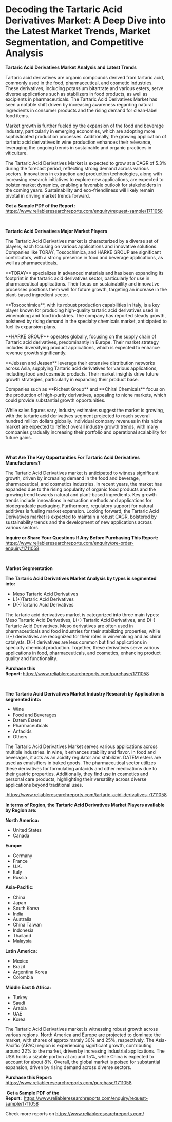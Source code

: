 <p><h1>Decoding the Tartaric Acid Derivatives Market: A Deep Dive into the Latest Market Trends, Market Segmentation, and Competitive Analysis</h1></p><p><strong>Tartaric Acid Derivatives Market Analysis and Latest Trends</strong></p>
<p><p>Tartaric acid derivatives are organic compounds derived from tartaric acid, commonly used in the food, pharmaceutical, and cosmetic industries. These derivatives, including potassium bitartrate and various esters, serve diverse applications such as stabilizers in food products, as well as excipients in pharmaceuticals. The Tartaric Acid Derivatives Market has seen a notable shift driven by increasing awareness regarding natural ingredients in consumer products and the rising demand for clean-label food items.</p><p>Market growth is further fueled by the expansion of the food and beverage industry, particularly in emerging economies, which are adopting more sophisticated production processes. Additionally, the growing application of tartaric acid derivatives in wine production enhances their relevance, leveraging the ongoing trends in sustainable and organic practices in viticulture.</p><p>The Tartaric Acid Derivatives Market is expected to grow at a CAGR of 5.3% during the forecast period, reflecting strong demand across various sectors. Innovations in extraction and production technologies, along with increasing research initiatives to explore new applications, are expected to bolster market dynamics, enabling a favorable outlook for stakeholders in the coming years. Sustainability and eco-friendliness will likely remain pivotal in driving market trends forward.</p></p>
<p><strong>Get a Sample PDF of the Report:&nbsp;</strong> <a href="https://www.reliableresearchreports.com/enquiry/request-sample/1711058?utm_campaign=3567&utm_medium=2&utm_source=Github&utm_content=ia&utm_term=31032025&utm_id=tartaric-acid-derivatives">https://www.reliableresearchreports.com/enquiry/request-sample/1711058</a></p>
<p>&nbsp;</p>
<p><strong>Tartaric Acid Derivatives Major Market Players</strong></p>
<p><p>The Tartaric Acid Derivatives market is characterized by a diverse set of players, each focusing on various applications and innovative solutions. Companies like TORAY, Toscochimica, and HARKE GROUP are significant contributors, with a strong presence in food and beverage applications, as well as pharmaceuticals.</p><p>**TORAY** specializes in advanced materials and has been expanding its footprint in the tartaric acid derivatives sector, particularly for use in pharmaceutical applications. Their focus on sustainability and innovative processes positions them well for future growth, targeting an increase in the plant-based ingredient sector. </p><p>**Toscochimica**, with its robust production capabilities in Italy, is a key player known for producing high-quality tartaric acid derivatives used in winemaking and food industries. The company has reported steady growth, bolstered by rising demand in the specialty chemicals market, anticipated to fuel its expansion plans.</p><p>**HARKE GROUP** operates globally, focusing on the supply chain of Tartaric acid derivatives, predominantly in Europe. Their market strategy includes diversifying product applications, which is expected to enhance revenue growth significantly.</p><p>**Jebsen and Jessen** leverage their extensive distribution networks across Asia, supplying Tartaric acid derivatives for various applications, including food and cosmetic products. Their market insights drive future growth strategies, particularly in expanding their product base.</p><p>Companies such as **Richest Group** and **Chiral Chemicals** focus on the production of high-purity derivatives, appealing to niche markets, which could provide substantial growth opportunities.</p><p>While sales figures vary, industry estimates suggest the market is growing, with the tartaric acid derivatives segment projected to reach several hundred million dollars globally. Individual company revenues in this niche market are expected to reflect overall industry growth trends, with many companies gradually increasing their portfolio and operational scalability for future gains.</p></p>
<p>&nbsp;</p>
<p><strong>What Are The Key Opportunities For Tartaric Acid Derivatives Manufacturers?</strong></p>
<p><p>The Tartaric Acid Derivatives market is anticipated to witness significant growth, driven by increasing demand in the food and beverage, pharmaceutical, and cosmetics industries. In recent years, the market has expanded due to the rising popularity of organic food products and the growing trend towards natural and plant-based ingredients. Key growth trends include innovations in extraction methods and applications for biodegradable packaging. Furthermore, regulatory support for natural additives is fueling market expansion. Looking forward, the Tartaric Acid Derivatives market is expected to maintain a robust CAGR, bolstered by sustainability trends and the development of new applications across various sectors.</p></p>
<p><strong>Inquire or Share Your Questions If Any Before Purchasing This Report:</strong> <a href="https://www.reliableresearchreports.com/enquiry/pre-order-enquiry/1711058?utm_campaign=3567&utm_medium=2&utm_source=Github&utm_content=ia&utm_term=31032025&utm_id=tartaric-acid-derivatives">https://www.reliableresearchreports.com/enquiry/pre-order-enquiry/1711058</a></p>
<p>&nbsp;</p>
<p><strong>Market Segmentation</strong></p>
<p><strong>The Tartaric Acid Derivatives Market Analysis by types is segmented into:</strong></p>
<p><ul><li>Meso Tartaric Acid Derivatives</li><li>L(+)Tartaric Acid Derivatives</li><li>D(-)Tartaric Acid Derivatives</li></ul></p>
<p><p>The tartaric acid derivatives market is categorized into three main types: Meso Tartaric Acid Derivatives, L(+) Tartaric Acid Derivatives, and D(-) Tartaric Acid Derivatives. Meso derivatives are often used in pharmaceuticals and food industries for their stabilizing properties, while L(+) derivatives are recognized for their roles in winemaking and as chiral catalysts. D(-) derivatives are less common but find applications in specialty chemical production. Together, these derivatives serve various applications in food, pharmaceuticals, and cosmetics, enhancing product quality and functionality.</p></p>
<p><strong>Purchase this Report:&nbsp;</strong><a href="https://www.reliableresearchreports.com/purchase/1711058?utm_campaign=3567&utm_medium=2&utm_source=Github&utm_content=ia&utm_term=31032025&utm_id=tartaric-acid-derivatives">https://www.reliableresearchreports.com/purchase/1711058</a></p>
<p>&nbsp;</p>
<p><strong>The Tartaric Acid Derivatives Market Industry Research by Application is segmented into:</strong></p>
<p><ul><li>Wine</li><li>Food and Beverages</li><li>Datem Esters</li><li>Pharmaceuticals</li><li>Antacids</li><li>Others</li></ul></p>
<p><p>The Tartaric Acid Derivatives Market serves various applications across multiple industries. In wine, it enhances stability and flavor. In food and beverages, it acts as an acidity regulator and stabilizer. DATEM esters are used as emulsifiers in baked goods. The pharmaceutical sector utilizes these derivatives for formulating antacids and other medications due to their gastric properties. Additionally, they find use in cosmetics and personal care products, highlighting their versatility across diverse applications beyond traditional uses.</p></p>
<p><a href="https://www.reliableresearchreports.com/tartaric-acid-derivatives-r1711058?utm_campaign=3567&utm_medium=2&utm_source=Github&utm_content=ia&utm_term=31032025&utm_id=tartaric-acid-derivatives">&nbsp;https://www.reliableresearchreports.com/tartaric-acid-derivatives-r1711058</a></p>
<p><strong>In terms of Region, the Tartaric Acid Derivatives Market Players available by Region are:</strong></p>
<p>
    <p> <strong> North America: </strong>
        <ul>
            <li>United States</li>
            <li>Canada</li>
        </ul>
        </p> 
    <p> <strong> Europe: </strong>
        <ul>
            <li>Germany</li>
            <li>France</li>
            <li>U.K.</li>
            <li>Italy</li>
            <li>Russia</li>
        </ul>
        </p> 
    <p> <strong> Asia-Pacific: </strong>
        <ul>
            <li>China</li>
            <li>Japan</li>
            <li>South Korea</li>
            <li>India</li>
            <li>Australia</li>
            <li>China Taiwan</li>
            <li>Indonesia</li>
            <li>Thailand</li>
            <li>Malaysia</li>
        </ul>
        </p> 
    <p> <strong> Latin America: </strong>
        <ul>
            <li>Mexico</li>
            <li>Brazil</li>
            <li>Argentina Korea</li>
            <li>Colombia</li>
        </ul>
        </p> 
    <p> <strong> Middle East & Africa: </strong>
        <ul>
            <li>Turkey</li>
            <li>Saudi</li>
            <li>Arabia</li>
            <li>UAE</li>
            <li>Korea</li>
        </ul>
    </p>
    </p>
<p><p>The Tartaric Acid Derivatives market is witnessing robust growth across various regions. North America and Europe are projected to dominate the market, with shares of approximately 30% and 25%, respectively. The Asia-Pacific (APAC) region is experiencing significant growth, contributing around 22% to the market, driven by increasing industrial applications. The USA holds a sizable portion at around 15%, while China is expected to account for about 8%. Overall, the global market is poised for substantial expansion, driven by rising demand across diverse sectors.</p></p>
<p><strong>Purchase this Report: </strong><a href="https://www.reliableresearchreports.com/purchase/1711058?utm_campaign=3567&utm_medium=2&utm_source=Github&utm_content=ia&utm_term=31032025&utm_id=tartaric-acid-derivatives">https://www.reliableresearchreports.com/purchase/1711058</a></p>
<p>&nbsp;<strong>Get a Sample PDF of the Report:&nbsp;&nbsp;</strong><a href="https://www.reliableresearchreports.com/enquiry/request-sample/1711058?utm_campaign=3567&utm_medium=2&utm_source=Github&utm_content=ia&utm_term=31032025&utm_id=tartaric-acid-derivatives">https://www.reliableresearchreports.com/enquiry/request-sample/1711058</a></p>
<p><strong></strong></p>
<p>Check more reports on <a href="https://www.reliableresearchreports.com/?utm_campaign=3567&utm_medium=2&utm_source=Github&utm_content=ia&utm_term=31032025&utm_id=tartaric-acid-derivatives">https://www.reliableresearchreports.com/</a></p>